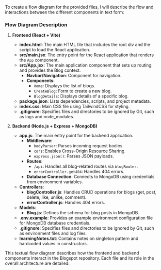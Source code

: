 To create a flow diagram for the provided files, I will describe the flow and interactions between the different components in text form:

### Flow Diagram Description

1. **Frontend (React + Vite)**
   - **index.html**: The main HTML file that includes the root div and the script to load the React application.
   - **src/main.jsx**: The entry point for the React application that renders the `App` component.
   - **src/App.jsx**: The main application component that sets up routing and provides the Blog context.
     - **Navbar/Navigation**: Component for navigation.
     - **Components**:
       - `Home`: Displays the list of blogs.
       - `CreateBlog`: Form to create a new blog.
       - `BlogDetails`: Displays details of a specific blog.
   - **package.json**: Lists dependencies, scripts, and project metadata.
   - **index.css**: Main CSS file using TailwindCSS for styling.
   - **.gitignore**: Specifies files and directories to be ignored by Git, such as logs and node_modules.

2. **Backend (Node.js + Express + MongoDB)**
   - **app.js**: The main entry point for the backend application.
     - **Middleware**:
       - `bodyParser`: Parses incoming request bodies.
       - `cors`: Enables Cross-Origin Resource Sharing.
       - `express.json()`: Parses JSON payloads.
     - **Routes**:
       - `/api`: Handles all blog-related routes via `blogRouter`.
       - `errorController.get404`: Handles 404 errors.
     - **Database Connection**: Connects to MongoDB using credentials from environment variables.
   - **Controllers**:
     - **blogController.js**: Handles CRUD operations for blogs (get, post, delete, like, unlike, comment).
     - **errorController.js**: Handles 404 errors.
   - **Models**:
     - **Blog.js**: Defines the schema for blog posts in MongoDB.
   - **.env.example**: Provides an example environment configuration file for MongoDB database credentials.
   - **.gitignore**: Specifies files and directories to be ignored by Git, such as environment files and log files.
   - **learningNotes.txt**: Contains notes on singleton pattern and hardcoded values in constructors.

This textual flow diagram describes how the frontend and backend components interact in the Blogspot repository. Each file and its role in the overall architecture are detailed.
